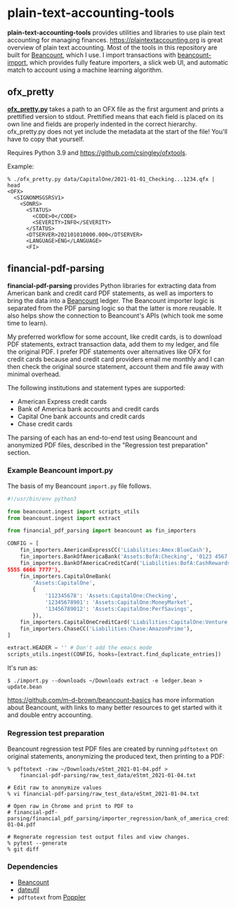 # plain-text-accounting-tools

**plain-text-accounting-tools** provides utilities and libraries to use
plain text accounting for managing finances. https://plaintextaccounting.org
is great overview of plain text accounting. Most of the tools in this
repository are built for [Beancount](https://github.com/beancount/beancount),
which I use. I import transactions with
[beancount-import](https://github.com/jbms/beancount-import), which provides
fully feature importers, a slick web UI, and automatic match to account using
a machine learning algorithm.

## ofx_pretty

**[ofx_pretty.py](ofx_pretty.py)** takes a path to an OFX file as the first
argument and prints a prettified version to stdout. Prettified means that each
field is placed on its own line and fields are properly indented in the correct
hierarchy. ofx_pretty.py does not yet include the metadata at the start of the
file! You'll have to copy that yourself.

Requires Python 3.9 and https://github.com/csingley/ofxtools.

Example:

```
% ./ofx_pretty.py data/CapitalOne/2021-01-01_Checking...1234.qfx | head
<OFX>
  <SIGNONMSGSRSV1>
    <SONRS>
      <STATUS>
        <CODE>0</CODE>
        <SEVERITY>INFO</SEVERITY>
      </STATUS>
      <DTSERVER>202101010000.000</DTSERVER>
      <LANGUAGE>ENG</LANGUAGE>
      <FI>
```


## financial-pdf-parsing

**financial-pdf-parsing** provides Python libraries for extracting data from
American bank and credit card PDF statements, as well as importers to bring the
data into a [Beancount](https://github.com/beancount/beancount) ledger. The
Beancount importer logic is separated from the PDF parsing logic so that the
latter is more reusable. It also helps show the connection to Beancount's APIs
(which took me some time to learn).

My preferred workflow for some account, like credit cards, is to download PDF
statements, extract transaction data, add them to my ledger, and file the
original PDF. I prefer PDF statements over alternatives like OFX for credit
cards because and credit card providers email me monthly and I can then check
the original source statement, account them and file away with minimal overhead.

The following institutions and statement types are supported:

* American Express credit cards
* Bank of America bank accounts and credit cards
* Capital One bank accounts and credit cards
* Chase credit cards

The parsing of each has an end-to-end test using Beancount and anonymized
PDF files, described in the "Regression test preparation" section.

### Example Beancount import.py

The basis of my Beancount `import.py` file follows.

```python
#!/usr/bin/env python3

from beancount.ingest import scripts_utils
from beancount.ingest import extract

from financial_pdf_parsing import beancount as fin_importers

CONFIG = [
    fin_importers.AmericanExpressCC('Liabilities:Amex:BlueCash'),
    fin_importers.BankOfAmericaBank('Assets:BofA:Checking', '0123 4567 8901'),
    fin_importers.BankOfAmericaCreditCard('Liabilities:BofA:CashRewards', '4444
5555 6666 7777'),
    fin_importers.CapitalOneBank(
        'Assets:CapitalOne',
        {
            '112345678': 'Assets:CapitalOne:Checking',
            '12345678901': 'Assets:CapitalOne:MoneyMarket',
            '13456789012': 'Assets:CapitalOne:PerfSavings',
        }),
    fin_importers.CapitalOneCreditCard('Liabilities:CapitalOne:Venture'),
    fin_importers.ChaseCC('Liabilities:Chase:AmazonPrime'),
]

extract.HEADER = '' # Don't add the emacs mode
scripts_utils.ingest(CONFIG, hooks=[extract.find_duplicate_entries])
```

It's run as:

```console
$ ./import.py --downloads ~/Downloads extract -e ledger.bean > update.bean
```

https://github.com/m-d-brown/beancount-basics has
more information about Beancount, with links to many better resources to
get started with it and double entry accounting.

### Regression test preparation

Beancount regression test PDF files are created by running `pdftotext` on
original statements, anonymizing the produced text, then printing to a PDF:

```console
% pdftotext -raw ~/Downloads/eStmt_2021-01-04.pdf >
    financial-pdf-parsing/raw_test_data/eStmt_2021-01-04.txt

# Edit raw to anonymize values
% vi financial-pdf-parsing/raw_test_data/eStmt_2021-01-04.txt

# Open raw in Chrome and print to PDF to
# financial-pdf-parsing/financial_pdf_parsing/importer_regression/bank_of_america_credit_card/eStmt_2021-01-04.pdf

# Regnerate regression test output files and view changes.
% pytest --generate
% git diff
```

### Dependencies

* [Beancount](https://github.com/beancount/beancount)
* [dateutil](https://github.com/dateutil/dateutil)
* `pdftotext` from [Poppler](https://github.com/freedesktop/poppler)

